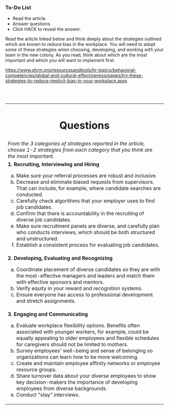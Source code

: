 

<div class="aside">
<h3>To-Do List</h3>
<ul>
  <li>Read the article.</li>
  <li>Answer questions.</li>
  <li>Click HACK to reveal the answer.</li>
</ul>
</div>

Read the article linked below and think deeply about the strategies outlined which are known to reduce bias in the workplace. You will need to adopt some of these strategies when choosing, developing, and working with your team in the new colony. As you read, think about which are the most important and which you will want to implement first. 

https://www.shrm.org/resourcesandtools/hr-topics/behavioral-competencies/global-and-cultural-effectiveness/pages/try-these-strategies-to-reduce-implicit-bias-in-your-workplace.aspx

<br>
<br>


<table style="border:none !important">
<tr><th style="border:none !important"><h1>Questions</h1></th></tr>
<tr><td>
  <i>From the 3 categories of strategies reported in the article, choose 1-2 strategies from each category that you think are the most important.</i>
</td></tr>
<tr><td>
<strong>1. Recruiting, Interviewing and Hiring </strong>
<ol type="a">
<li>Make sure your referral processes are robust and inclusive. </li>
<li>Decrease and eliminate biased requests from supervisors. That can include, for example, where candidate searches are conducted.</li>
<li>Carefully check algorithms that your employer uses to find job candidates. </li>
<li>Confirm that there is accountability in the recruiting of diverse job candidates.</li>
<li>Make sure recruitment panels are diverse, and carefully plan who conducts interviews, which should be both structured and unstructured. </li>
<li>Establish a consistent process for evaluating job candidates.</li>
</ol>
</td></tr>

<tr><td>
<strong>2. Developing, Evaluating and Recognizing</strong>
<ol type="a">
<li>Coordinate placement of diverse candidates so they are with the most-effective managers and leaders and match them with effective sponsors and mentors.</li>
<li>Verify equity in your reward and recognition systems.</li>
<li>Ensure everyone has access to professional development and stretch assignments.</li>
</ol>
</td></tr>

<tr><td>
<strong>3. Engaging and Communicating</strong>
<ol type="a">
<li>Evaluate workplace flexibility options. Benefits often associated with younger workers, for example, could be equally appealing to older employees and flexible schedules for caregivers should not be limited to mothers. </li>
<li>Survey employees' well-being and sense of belonging so organizations can learn how to be more welcoming.</li>
<li>Create and maintain employee affinity networks or employee resource groups.</li>
<li>Share turnover data about your diverse employees to show key decision-makers the importance of developing employees from diverse backgrounds.</li>
<li>Conduct "stay" interviews.</li>
</ol>
</td></tr>

</table>